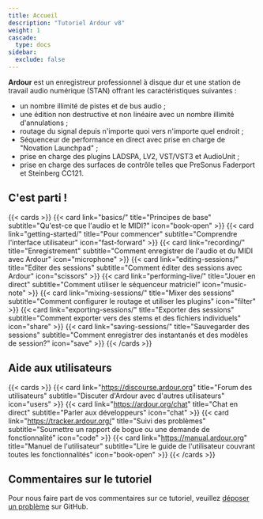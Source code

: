 ```yaml
---
title: Accueil
description: "Tutoriel Ardour v8"
weight: 1
cascade:
  type: docs
sidebar:
  exclude: false
---
```


**Ardour** est un enregistreur professionnel à disque dur et une station de travail audio numérique (STAN) offrant les caractéristiques suivantes :

- un nombre illimité de pistes et de bus audio ;
- une édition non destructive et non linéaire avec un nombre illimité d'annulations ;
- routage du signal depuis n'importe quoi vers n'importe quel endroit ;
- Séquenceur de performance en direct avec prise en charge de "Novation Launchpad" ;
- prise en charge des plugins LADSPA, LV2, VST/VST3 et AudioUnit ;
- prise en charge des surfaces de contrôle telles que PreSonus Faderport et Steinberg CC121.

<!-- {{< figure src="/ardour-tutorial/images/Ardour8.png" alt="Ardour 8" >}} -->

## C'est parti !

{{< cards >}}
  {{< card link="basics/" title="Principes de base" subtitle="Qu'est-ce que l'audio et le MIDI?" icon="book-open" >}}
  {{< card link="getting-started/" title="Pour commencer" subtitle="Comprendre l'interface utilisateur" icon="fast-forward" >}}
  {{< card link="recording/" title="Enregistrement" subtitle="Comment enregistrer de l'audio et du MIDI avec Ardour" icon="microphone" >}}
  {{< card link="editing-sessions/" title="Editer des sessions" subtitle="Comment éditer des sessions avec Ardour" icon="scissors" >}}
  {{< card link="performing-live/" title="Jouer en direct" subtitle="Comment utiliser le séquenceur matriciel" icon="music-note" >}}
  {{< card link="mixing-sessions/" title="Mixer des sessions" subtitle="Comment configurer le routage et utiliser les plugins" icon="filter" >}}
  {{< card link="exporting-sessions/" title="Exporter des sessions" subtitle="Comment exporter vers des stems et des fichiers individuels" icon="share" >}}
  {{< card link="saving-sessions/" title="Sauvegarder des sessions" subtitle="Comment enregistrer des instantanés et des modèles de session?" icon="save" >}}
{{< /cards >}}

## Aide aux utilisateurs

{{< cards >}}
  {{< card link="https://discourse.ardour.org" title="Forum des utilisateurs" subtitle="Discuter d'Ardour avec d'autres utilisateurs" icon="users" >}}
  {{< card link="https://ardour.org/chat" title="Chat en direct" subtitle="Parler aux développeurs" icon="chat" >}}
  {{< card link="https://tracker.ardour.org/" title="Suivi des problèmes" subtitle="Soumettre un rapport de bogue ou une demande de fonctionnalité" icon="code" >}}
  {{< card link="https://manual.ardour.org" title="Manuel de l'utilisateur" subtitle="Lire le guide de l'utilisateur couvrant toutes les fonctionnalités" icon="book-open" >}}
{{< /cards >}}

## Commentaires sur le tutoriel

Pour nous faire part de vos commentaires sur ce tutoriel, veuillez [déposer un problème](https://github.com/prokoudine/ardour-tutorial/issues) sur GitHub.